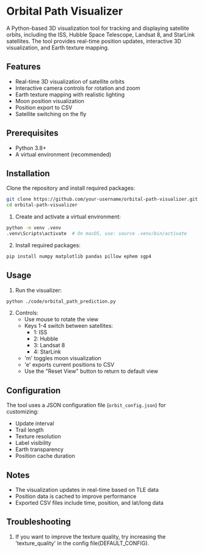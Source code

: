 # Orbital Path Visualizer

A Python-based 3D visualization tool for tracking and displaying satellite orbits, including the ISS, Hubble Space Telescope, Landsat 8, and StarLink satellites. The tool provides real-time position updates, interactive 3D visualization, and Earth texture mapping.

## Features

- Real-time 3D visualization of satellite orbits
- Interactive camera controls for rotation and zoom
- Earth texture mapping with realistic lighting
- Moon position visualization
- Position export to CSV
- Satellite switching on the fly

## Prerequisites

- Python 3.8+
- A virtual environment (recommended)

## Installation

Clone the repository and install required packages:
```bash
git clone https://github.com/your-username/orbital-path-visualizer.git
cd orbital-path-visualizer
```

1. Create and activate a virtual environment:
```bash
python -m venv .venv
.venv\Scripts\activate  # On macOS, use: source .venv/bin/activate
```

2. Install required packages:
```bash
pip install numpy matplotlib pandas pillow ephem sgp4
```

## Usage

1. Run the visualizer:
```bash
python ./code/orbital_path_prediction.py
```

2. Controls:
   - Use mouse to rotate the view
   - Keys 1-4 switch between satellites:
     - 1: ISS
     - 2: Hubble
     - 3: Landsat 8
     - 4: StarLink
   - 'm' toggles moon visualization
   - 'e' exports current positions to CSV
   - Use the "Reset View" button to return to default view

## Configuration

The tool uses a JSON configuration file (`orbit_config.json`) for customizing:
- Update interval
- Trail length
- Texture resolution
- Label visibility
- Earth transparency
- Position cache duration

## Notes

- The visualization updates in real-time based on TLE data
- Position data is cached to improve performance
- Exported CSV files include time, position, and lat/long data

## Troubleshooting

1. If you want to improve the texture quality, try increasing the 'texture_quality' in the config file(DEFAULT_CONFIG).